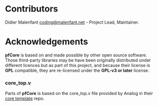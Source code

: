 # Contributors

Didier Malenfant <coding@malenfant.net> - Project Lead, Maintainer.

# Acknowledgements

**pfCore** is based on and made possible by other open source software. Those third-party libraries may be have been originally distributed under different licences but as part of this project, and because their license is **GPL** compatible, they are re-licensed under the **GPL-v3 or later** license.

### core_top.v

Parts of **pfCore** is based on the core_top.v file provided by Analog in their [core template](https://github.com/open-fpga/core-template) repo.
